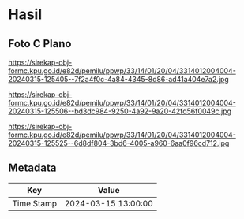 # Hasil

## Foto C Plano

https://sirekap-obj-formc.kpu.go.id/e82d/pemilu/ppwp/33/14/01/20/04/3314012004004-20240315-125405--7f2a4f0c-4a84-4345-8d86-ad41a404e7a2.jpg

https://sirekap-obj-formc.kpu.go.id/e82d/pemilu/ppwp/33/14/01/20/04/3314012004004-20240315-125506--bd3dc984-9250-4a92-9a20-42fd56f0049c.jpg

https://sirekap-obj-formc.kpu.go.id/e82d/pemilu/ppwp/33/14/01/20/04/3314012004004-20240315-125525--6d8df804-3bd6-4005-a960-6aa0f96cd712.jpg


## Metadata

| Key        | Value               |
| ---------- | ------------------- |
| Time Stamp | 2024-03-15 13:00:00 |



